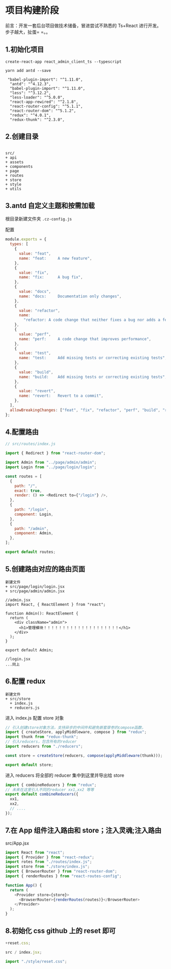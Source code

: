 <!--
 * @Author: raotaohub
 * @Date: 2021-02-20 00:08:15
 * @LastEditTime: 2021-02-20 14:42:02
 * @LastEditors: raotaohub
 * @FilePath: \react_admin_client_ts\docs\1.项目构建.md
 * @Description: Edit......
-->

# 项目构建阶段

前言：开发一套后台项目做技术储备，冒进尝试不熟悉的 Ts+React 进行开发。步子越大，扯蛋= =。。

## 1.初始化项目

`create-react-app react_admin_client_ts --typescript`

`yarn add antd --save`

```
 "babel-plugin-import": "^1.11.0",
  "antd": "^4.12.3",
  "babel-plugin-import": "^1.11.0",
  "less": "^3.12.2",
  "less-loader": "^5.0.0",
  "react-app-rewired": "^2.1.8",
  "react-router-config": "^5.1.1",
  "react-router-dom": "^5.1.2",
  "redux": "^4.0.1",
  "redux-thunk": "^2.3.0",
```

## 2.创建目录

```

src/
+ api
+ assets
+ components
+ page
+ routes
+ store
+ style
+ utils

```

## 3.antd 自定义主题和按需加载

根目录新建文件夹 `.cz-config.js`

配置

```js
module.exports = {
  types: [
    {
      value: "feat",
      name: "feat:     A new feature",
    },
    {
      value: "fix",
      name: "fix:      A bug fix",
    },
    {
      value: "docs",
      name: "docs:     Documentation only changes",
    },
    {
      value: "refactor",
      name:
        "refactor: A code change that neither fixes a bug nor adds a feature",
    },
    {
      value: "perf",
      name: "perf:     A code change that improves performance",
    },
    {
      value: "test",
      name: "test:     Add missing tests or correcting existing tests",
    },
    {
      value: "build",
      name: "build:    Add missing tests or correcting existing tests",
    },
    {
      value: "revert",
      name: "revert:   Revert to a commit",
    },
  ],
  allowBreakingChanges: ["feat", "fix", "refactor", "perf", "build", "revert"],
};
```

## 4.配置路由

```js
// src/routes/index.js

import { Redirect } from "react-router-dom";

import Admin from "../page/admin/admin";
import Login from "../page/login/login";

const routes = [
  {
    path: "/",
    exact: true,
    render: () => <Redirect to={"/login"} />,
  },
  {
    path: "/login",
    component: Login,
  },
  {
    path: "/admin",
    component: Admin,
  },
];

export default routes;
```

## 5.创建路由对应的路由页面

```
新建文件
+ src/page/login/login.jsx
+ src/page/admin/admin.jsx

//admin.jsx
import React, { ReactElement } from "react";

function Admin(): ReactElement {
  return (
    <div className="admin">
      <h1>管理模块！！！！！！！！！！！！！！！！！！！！</h1>
    </div>
  );
}

export default Admin;

//login.jsx
...同上
```

## 6.配置 redux

```
新建文件
+ src/store
  + index.js
  + reducers.js

```

进入 index.js 配置 store 对象

```js
// 引入创建store对象方法，支持异步的中间件和避免嵌套穿参的compose函数，
import { createStore, applyMiddleware, compose } from "redux";
import thunk from "redux-thunk";
// 引入reducers，包含所有的reducer
import reducers from "./reducers";

const store = createStore(reducers, compose(applyMiddleware(thunk)));

export default store;
```

进入 reducers 将全部的 reducer 集中到这里并导出给 store

```js
import { combineReducers } from "redux";
// 未来在这里引入不同的reducer xx1,xx2 等等
export default combineReducers({
  xx1,
  xx2,
  // ....
});
```

## 7.在 App 组件注入路由和 store；注入灵魂;注入路由

src/App.jsx

```js
import React from "react";
import { Provider } from "react-redux";
import rotes from "./routes/index.js";
import store from "./store/index.js";
import { BrowserRouter } from "react-router-dom";
import { renderRoutes } from "react-routes-config";

function App() {
  return (
    <Provider store={store}>
      <BrowserRouter>{renderRoutes(routes)}</BrowserRouter>
    </Provider>
  );
}
```

## 8.初始化 css github 上的 reset 即可

```js
+reset.css;

src / index.jsx;

import "./style/reset.css";
```
